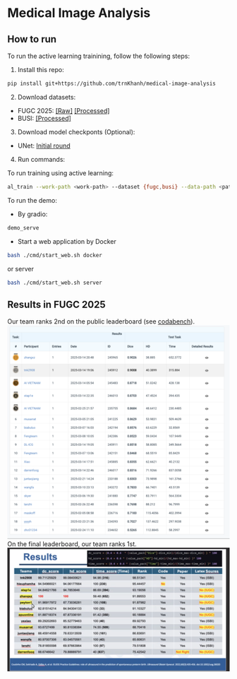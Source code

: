 # Medical Image Analysis

## How to run

To run the active learning trainining, follow the following steps:

1. Install this repo:

```bash
pip install git+https://github.com/trnKhanh/medical-image-analysis
```

2. Download datasets:
- FUGC 2025: [\[Raw\]](https://drive.google.com/file/d/1VMsbOKzJaSKekAKdtH4eHZA-KGL_HAbM/view?usp=sharing) [\[Processed\]](https://drive.google.com/file/d/1OK1EQgNQG2BSDzAH4wQ4zq3Z3IIiP819/view?usp=sharing)
- BUSI: [\[Processed\]](https://drive.google.com/file/d/1JEXKTKV9XHvunD4E3fAHmUXYQH2IHd1q/view?usp=sharing)

3. Download model checkponts (Optional):
- UNet: [Initial round](https://drive.google.com/file/d/1aOQicgo_EF-PiZJPVSKKOqMEI9AHOOd4/view?usp=sharing)

4. Run commands:

To run training using active learning:

```bash
al_train --work-path <work-path> --dataset {fugc,busi} --data-path <path/to/data> --budget <budget> --num-rounds <num-rounds>
```

To run the demo:

- By gradio:
```bash
demo_serve
```

- Start a web application
by Docker
```bash
bash ./cmd/start_web.sh docker
```
or server
```bash
bash ./cmd/start_web.sh server
```


## Results in FUGC 2025
Our team ranks 2nd on the public leaderboard (see [codabench](https://www.codabench.org/competitions/4781/#/results-tab)).
![Public Leaderboard](./images/FUGC2025_leaderboard.png)
On the final leaderboard, our team ranks 1st.
![Final Leaderboard](./images/FUGC2025_final.png)
